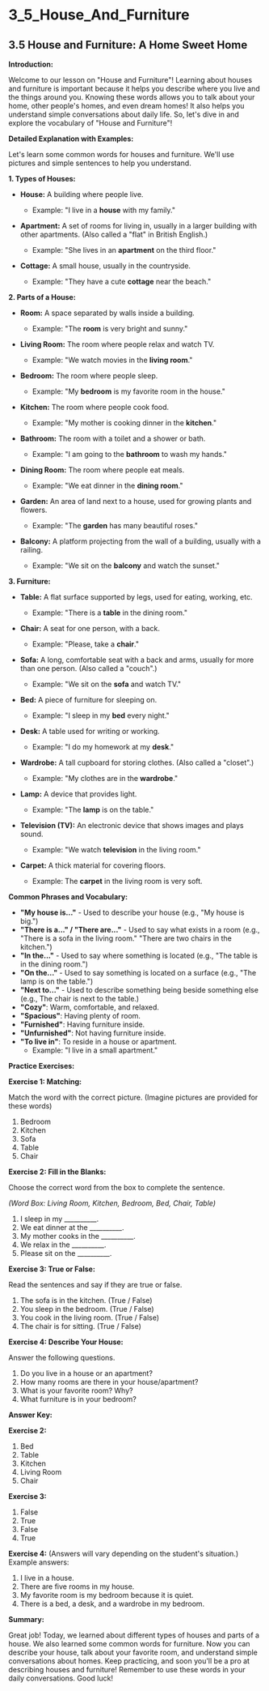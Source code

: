 # 3_5_House_And_Furniture

## 3.5 House and Furniture: A Home Sweet Home

**Introduction:**

Welcome to our lesson on "House and Furniture"! Learning about houses and furniture is important because it helps you describe where you live and the things around you. Knowing these words allows you to talk about your home, other people's homes, and even dream homes! It also helps you understand simple conversations about daily life. So, let's dive in and explore the vocabulary of "House and Furniture"!

**Detailed Explanation with Examples:**

Let's learn some common words for houses and furniture. We'll use pictures and simple sentences to help you understand.

**1. Types of Houses:**

*   **House:** A building where people live.
    *   Example: "I live in a **house** with my family."

*   **Apartment:** A set of rooms for living in, usually in a larger building with other apartments. (Also called a "flat" in British English.)
    *   Example: "She lives in an **apartment** on the third floor."

*   **Cottage:** A small house, usually in the countryside.
    *   Example: "They have a cute **cottage** near the beach."

**2. Parts of a House:**

*   **Room:** A space separated by walls inside a building.
    *   Example: "The **room** is very bright and sunny."

*   **Living Room:** The room where people relax and watch TV.
    *   Example: "We watch movies in the **living room**."

*   **Bedroom:** The room where people sleep.
    *   Example: "My **bedroom** is my favorite room in the house."

*   **Kitchen:** The room where people cook food.
    *   Example: "My mother is cooking dinner in the **kitchen**."

*   **Bathroom:** The room with a toilet and a shower or bath.
    *   Example: "I am going to the **bathroom** to wash my hands."

*   **Dining Room:** The room where people eat meals.
    *   Example: "We eat dinner in the **dining room**."

*   **Garden:** An area of land next to a house, used for growing plants and flowers.
    *   Example: "The **garden** has many beautiful roses."

*   **Balcony:** A platform projecting from the wall of a building, usually with a railing.
    *   Example: "We sit on the **balcony** and watch the sunset."

**3. Furniture:**

*   **Table:** A flat surface supported by legs, used for eating, working, etc.
    *   Example: "There is a **table** in the dining room."

*   **Chair:** A seat for one person, with a back.
    *   Example: "Please, take a **chair**."

*   **Sofa:** A long, comfortable seat with a back and arms, usually for more than one person. (Also called a "couch".)
    *   Example: "We sit on the **sofa** and watch TV."

*   **Bed:** A piece of furniture for sleeping on.
    *   Example: "I sleep in my **bed** every night."

*   **Desk:** A table used for writing or working.
    *   Example: "I do my homework at my **desk**."

*   **Wardrobe:** A tall cupboard for storing clothes. (Also called a "closet".)
    *   Example: "My clothes are in the **wardrobe**."

*   **Lamp:** A device that provides light.
    *   Example: "The **lamp** is on the table."

*   **Television (TV):** An electronic device that shows images and plays sound.
    *   Example: "We watch **television** in the living room."

*   **Carpet:** A thick material for covering floors.
    *   Example: The **carpet** in the living room is very soft.

**Common Phrases and Vocabulary:**

*   **"My house is..."**  - Used to describe your house (e.g., "My house is big.")
*   **"There is a..." / "There are..."** -  Used to say what exists in a room (e.g., "There is a sofa in the living room."  "There are two chairs in the kitchen.")
*   **"In the..."** - Used to say where something is located (e.g., "The table is in the dining room.")
*   **"On the..."** - Used to say something is located on a surface (e.g., "The lamp is on the table.")
*   **"Next to..."** - Used to describe something being beside something else (e.g., The chair is next to the table.)
*   **"Cozy"**: Warm, comfortable, and relaxed.
*   **"Spacious"**: Having plenty of room.
*   **"Furnished"**: Having furniture inside.
*   **"Unfurnished"**: Not having furniture inside.
*   **"To live in"**: To reside in a house or apartment.
    * Example: "I live in a small apartment."

**Practice Exercises:**

**Exercise 1: Matching:**

Match the word with the correct picture. (Imagine pictures are provided for these words)

1.  Bedroom
2.  Kitchen
3.  Sofa
4.  Table
5.  Chair

**Exercise 2: Fill in the Blanks:**

Choose the correct word from the box to complete the sentence.

*(Word Box: Living Room, Kitchen, Bedroom, Bed, Chair, Table)*

1.  I sleep in my __________.
2.  We eat dinner at the __________.
3.  My mother cooks in the __________.
4.  We relax in the __________.
5.  Please sit on the __________.

**Exercise 3: True or False:**

Read the sentences and say if they are true or false.

1.  The sofa is in the kitchen. (True / False)
2.  You sleep in the bedroom. (True / False)
3.  You cook in the living room. (True / False)
4.  The chair is for sitting. (True / False)

**Exercise 4: Describe Your House:**

Answer the following questions.

1.  Do you live in a house or an apartment?
2.  How many rooms are there in your house/apartment?
3.  What is your favorite room? Why?
4.  What furniture is in your bedroom?

**Answer Key:**

**Exercise 2:**

1. Bed
2. Table
3. Kitchen
4. Living Room
5. Chair

**Exercise 3:**

1. False
2. True
3. False
4. True

**Exercise 4:** (Answers will vary depending on the student's situation.)  Example answers:

1. I live in a house.
2. There are five rooms in my house.
3. My favorite room is my bedroom because it is quiet.
4. There is a bed, a desk, and a wardrobe in my bedroom.

**Summary:**

Great job! Today, we learned about different types of houses and parts of a house. We also learned some common words for furniture. Now you can describe your house, talk about your favorite room, and understand simple conversations about homes. Keep practicing, and soon you'll be a pro at describing houses and furniture! Remember to use these words in your daily conversations. Good luck!
